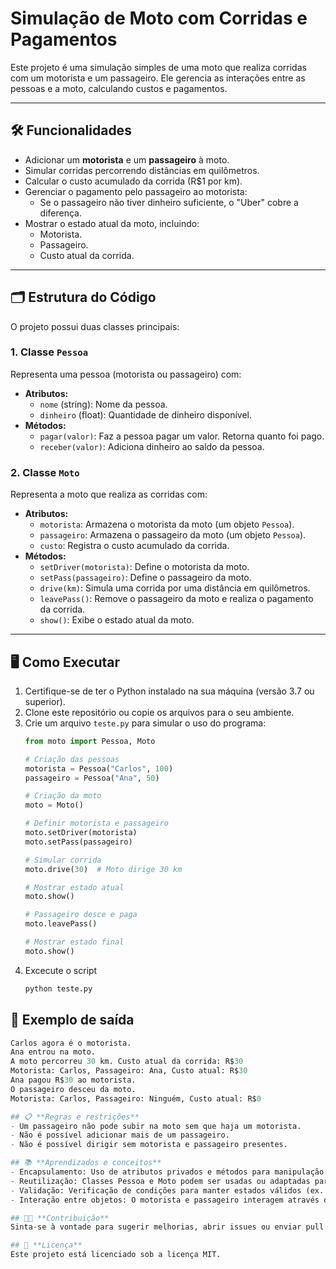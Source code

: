 # Simulação de Moto com Corridas e Pagamentos

Este projeto é uma simulação simples de uma moto que realiza corridas com um motorista e um passageiro. Ele gerencia as interações entre as pessoas e a moto, calculando custos e pagamentos.

---

## 🛠️ **Funcionalidades**

- Adicionar um **motorista** e um **passageiro** à moto.
- Simular corridas percorrendo distâncias em quilômetros.
- Calcular o custo acumulado da corrida (R$1 por km).
- Gerenciar o pagamento pelo passageiro ao motorista:
  - Se o passageiro não tiver dinheiro suficiente, o "Uber" cobre a diferença.
- Mostrar o estado atual da moto, incluindo:
  - Motorista.
  - Passageiro.
  - Custo atual da corrida.

---

## 🗂️ **Estrutura do Código**

O projeto possui duas classes principais:

### **1. Classe `Pessoa`**
Representa uma pessoa (motorista ou passageiro) com:
- **Atributos:**
  - `nome` (string): Nome da pessoa.
  - `dinheiro` (float): Quantidade de dinheiro disponível.
- **Métodos:**
  - `pagar(valor)`: Faz a pessoa pagar um valor. Retorna quanto foi pago.
  - `receber(valor)`: Adiciona dinheiro ao saldo da pessoa.

### **2. Classe `Moto`**
Representa a moto que realiza as corridas com:
- **Atributos:**
  - `motorista`: Armazena o motorista da moto (um objeto `Pessoa`).
  - `passageiro`: Armazena o passageiro da moto (um objeto `Pessoa`).
  - `custo`: Registra o custo acumulado da corrida.
- **Métodos:**
  - `setDriver(motorista)`: Define o motorista da moto.
  - `setPass(passageiro)`: Define o passageiro da moto.
  - `drive(km)`: Simula uma corrida por uma distância em quilômetros.
  - `leavePass()`: Remove o passageiro da moto e realiza o pagamento da corrida.
  - `show()`: Exibe o estado atual da moto.

---

## 🖥️ **Como Executar**

1. Certifique-se de ter o Python instalado na sua máquina (versão 3.7 ou superior).
2. Clone este repositório ou copie os arquivos para o seu ambiente.
3. Crie um arquivo `teste.py` para simular o uso do programa:
   ```python
   from moto import Pessoa, Moto

   # Criação das pessoas
   motorista = Pessoa("Carlos", 100)
   passageiro = Pessoa("Ana", 50)

   # Criação da moto
   moto = Moto()

   # Definir motorista e passageiro
   moto.setDriver(motorista)
   moto.setPass(passageiro)

   # Simular corrida
   moto.drive(30)  # Moto dirige 30 km

   # Mostrar estado atual
   moto.show()

   # Passageiro desce e paga
   moto.leavePass()

   # Mostrar estado final
   moto.show()
4. Excecute o script
   ```python
   python teste.py

## 🚀 **Exemplo de saída**
   ```python
   Carlos agora é o motorista.
   Ana entrou na moto.
   A moto percorreu 30 km. Custo atual da corrida: R$30
   Motorista: Carlos, Passageiro: Ana, Custo atual: R$30
   Ana pagou R$30 ao motorista.
   O passageiro desceu da moto.
   Motorista: Carlos, Passageiro: Ninguém, Custo atual: R$0

## 📋 **Regras e restrições**
- Um passageiro não pode subir na moto sem que haja um motorista.
- Não é possível adicionar mais de um passageiro.
- Não é possível dirigir sem motorista e passageiro presentes.

## 📚 **Aprendizados e conceitos**
- Encapsulamento: Uso de atributos privados e métodos para manipulação segura.
- Reutilização: Classes Pessoa e Moto podem ser usadas ou adaptadas para outros cenários.
- Validação: Verificação de condições para manter estados válidos (ex.: não dirigir sem passageiro).
- Interação entre objetos: O motorista e passageiro interagem através da moto.

## 🧑‍💻 **Contribuição**
Sinta-se à vontade para sugerir melhorias, abrir issues ou enviar pull requests! 😊

## 📝 **Licença**
Este projeto está licenciado sob a licença MIT.